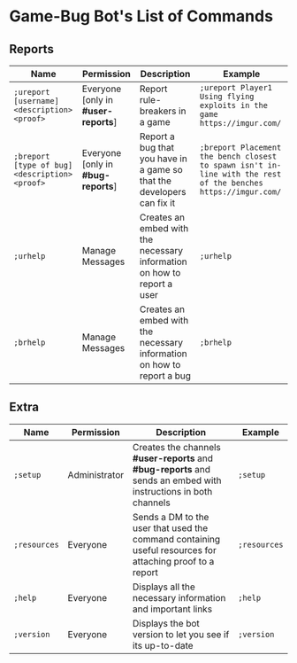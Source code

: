 # Game-Bug Bot's List of Commands

## Reports

| Name | Permission | Description | Example |
| --- | --- | --- | --- |
| `;ureport [username] <description> <proof>` | Everyone [only in **#user-reports**] | Report rule-breakers in a game | `;ureport Player1 Using flying exploits in the game https://imgur.com/` |
| `;breport [type of bug] <description> <proof>` | Everyone [only in **#bug-reports**] | Report a bug that you have in a game so that the developers can fix it | `;breport Placement the bench closest to spawn isn't in-line with the rest of the benches https://imgur.com/` |
| `;urhelp` | Manage Messages | Creates an embed with the necessary information on how to report a user | `;urhelp` |
| `;brhelp` | Manage Messages | Creates an embed with the necessary information on how to report a bug | `;brhelp` |

## Extra

| Name | Permission | Description | Example |
| --- | --- | --- | --- |
| `;setup` | Administrator | Creates the channels **#user-reports** and **#bug-reports** and sends an embed with instructions in both channels | `;setup` |
| `;resources` | Everyone | Sends a DM to the user that used the command containing useful resources for attaching proof to a report | `;resources` |
| `;help` | Everyone | Displays all the necessary information and important links | `;help` |
| `;version` | Everyone | Displays the bot version to let you see if its up-to-date | `;version` |
